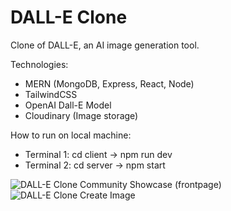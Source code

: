 # DALL-E Clone

Clone of DALL-E, an AI image generation tool.

Technologies:

- MERN (MongoDB, Express, React, Node)
- TailwindCSS
- OpenAI Dall-E Model
- Cloudinary (Image storage)

How to run on local machine:

- Terminal 1: cd client -> npm run dev
- Terminal 2: cd server -> npm start

![DALL-E Clone Community Showcase (frontpage)](https://imgur.com/a/a8KiCZq)
![DALL-E Clone Create Image](https://imgur.com/a/YsuhDj8)
